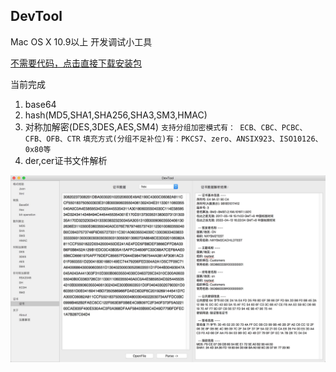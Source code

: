 ## DevTool
Mac OS X 10.9以上 开发调试小工具

[不需要代码，点击直接下载安装包](https://github.com/MxABC/Resource/blob/master/DataHandler.zip)


当前完成

1. base64
2. hash(MD5,SHA1,SHA256,SHA3,SM3,HMAC)
3. 对称加解密(DES,3DES,AES,SM4)
`支持分组加密模式有： ECB、CBC、PCBC、CFB、OFB、CTR`
`填充方式(分组不足补位)有：PKCS7、zero、ANSIX923、ISO10126、0x80等`
4. der,cer证书文件解析

![image](https://github.com/MxABC/Resource/blob/master/macApp.jpg)